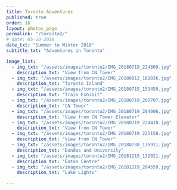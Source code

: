 ```yaml
---
title: Toronto Adventures
published: true
order: 16
layout: photos_page
permalink: "/toronto2/"
# date: 05-10-2018
date_txt: "Summer to Winter 2018"
subtitle_txt: "Adventures in Toronto"

image_list:
  - img_txt: "/assets/images/toronto2/IMG_20180719_224809.jpg"
    description_txt: "View from CN Tower"
  - img_txt: "/assets/images/toronto2/IMG_20180812_181036.jpg"
    description_txt: "Toronto Island"
  - img_txt: "/assets/images/toronto2/IMG_20180715_153459.jpg"
    description_txt: "Train Exhibit"
  - img_txt: "/assets/images/toronto2/IMG_20180719_202707.jpg"
    description_txt: "CN Tower"
  - img_txt: "/assets/images/toronto2/IMG_20180719_204006.jpg"
    description_txt: "View from CN Tower Elevator"
  - img_txt: "/assets/images/toronto2/IMG_20180719_224410.jpg"
    description_txt: "View from CN Tower"
  - img_txt: "/assets/images/toronto2/IMG_20180719_225158.jpg"
    description_txt: "View from CN Tower"
  - img_txt: "/assets/images/toronto2/IMG_20180730_175911.jpg"
    description_txt: "Dundas and University"
  - img_txt: "/assets/images/toronto2/IMG_20181215_132021.jpg"
    description_txt: "Eaton Centre"
  - img_txt: "/assets/images/toronto2/IMG_20181219_204559.jpg"
    description_txt: "Lake Lights"

---
```

